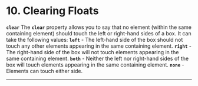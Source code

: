 # 10. Clearing Floats

**`clear`**
The **`clear`** property allows you to say that no element (within the same containing element) should touch the left or right-hand sides of a box. It can take the following values:
**`left`** - The left-hand side of the box should not touch any other elements appearing in the same containing element.
**`right`** - The right-hand side of the box will not touch elements appearing in the same containing element.
**`both`** - Neither the left nor right-hand sides of the box will touch elements appearing in the same containing element.
**`none`** - Elements can touch either side.

---
